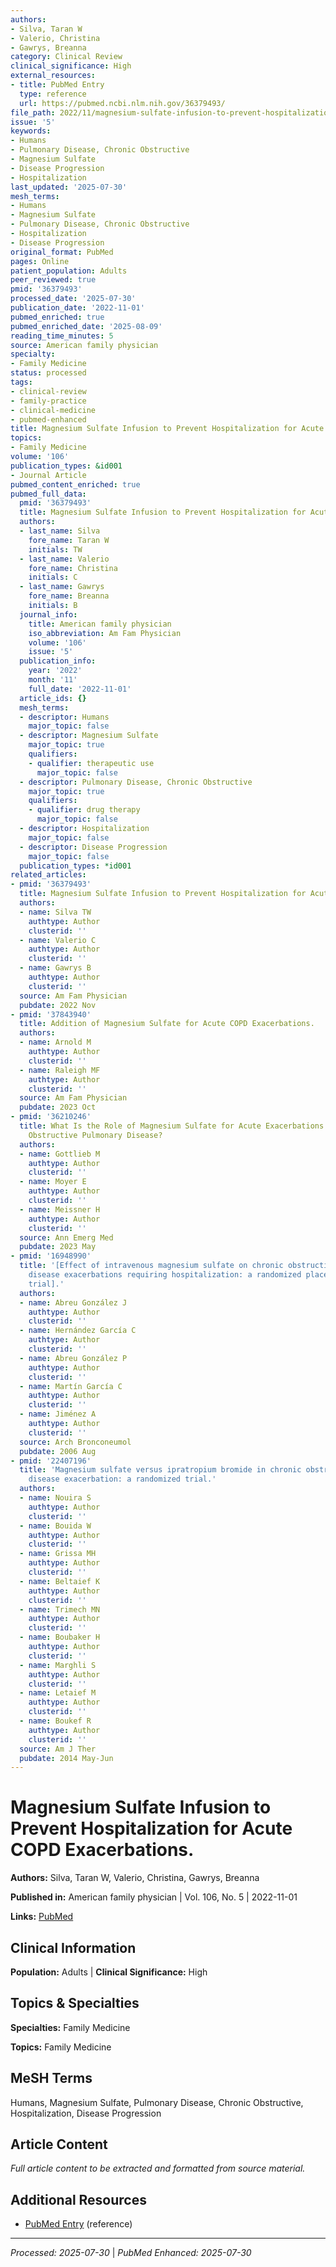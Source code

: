 ```yaml
---
authors:
- Silva, Taran W
- Valerio, Christina
- Gawrys, Breanna
category: Clinical Review
clinical_significance: High
external_resources:
- title: PubMed Entry
  type: reference
  url: https://pubmed.ncbi.nlm.nih.gov/36379493/
file_path: 2022/11/magnesium-sulfate-infusion-to-prevent-hospitalization-for-ac.md
issue: '5'
keywords:
- Humans
- Pulmonary Disease, Chronic Obstructive
- Magnesium Sulfate
- Disease Progression
- Hospitalization
last_updated: '2025-07-30'
mesh_terms:
- Humans
- Magnesium Sulfate
- Pulmonary Disease, Chronic Obstructive
- Hospitalization
- Disease Progression
original_format: PubMed
pages: Online
patient_population: Adults
peer_reviewed: true
pmid: '36379493'
processed_date: '2025-07-30'
publication_date: '2022-11-01'
pubmed_enriched: true
pubmed_enriched_date: '2025-08-09'
reading_time_minutes: 5
source: American family physician
specialty:
- Family Medicine
status: processed
tags:
- clinical-review
- family-practice
- clinical-medicine
- pubmed-enhanced
title: Magnesium Sulfate Infusion to Prevent Hospitalization for Acute COPD Exacerbations.
topics:
- Family Medicine
volume: '106'
publication_types: &id001
- Journal Article
pubmed_content_enriched: true
pubmed_full_data:
  pmid: '36379493'
  title: Magnesium Sulfate Infusion to Prevent Hospitalization for Acute COPD Exacerbations.
  authors:
  - last_name: Silva
    fore_name: Taran W
    initials: TW
  - last_name: Valerio
    fore_name: Christina
    initials: C
  - last_name: Gawrys
    fore_name: Breanna
    initials: B
  journal_info:
    title: American family physician
    iso_abbreviation: Am Fam Physician
    volume: '106'
    issue: '5'
  publication_info:
    year: '2022'
    month: '11'
    full_date: '2022-11-01'
  article_ids: {}
  mesh_terms:
  - descriptor: Humans
    major_topic: false
  - descriptor: Magnesium Sulfate
    major_topic: true
    qualifiers:
    - qualifier: therapeutic use
      major_topic: false
  - descriptor: Pulmonary Disease, Chronic Obstructive
    major_topic: true
    qualifiers:
    - qualifier: drug therapy
      major_topic: false
  - descriptor: Hospitalization
    major_topic: false
  - descriptor: Disease Progression
    major_topic: false
  publication_types: *id001
related_articles:
- pmid: '36379493'
  title: Magnesium Sulfate Infusion to Prevent Hospitalization for Acute COPD Exacerbations.
  authors:
  - name: Silva TW
    authtype: Author
    clusterid: ''
  - name: Valerio C
    authtype: Author
    clusterid: ''
  - name: Gawrys B
    authtype: Author
    clusterid: ''
  source: Am Fam Physician
  pubdate: 2022 Nov
- pmid: '37843940'
  title: Addition of Magnesium Sulfate for Acute COPD Exacerbations.
  authors:
  - name: Arnold M
    authtype: Author
    clusterid: ''
  - name: Raleigh MF
    authtype: Author
    clusterid: ''
  source: Am Fam Physician
  pubdate: 2023 Oct
- pmid: '36210246'
  title: What Is the Role of Magnesium Sulfate for Acute Exacerbations of Chronic
    Obstructive Pulmonary Disease?
  authors:
  - name: Gottlieb M
    authtype: Author
    clusterid: ''
  - name: Moyer E
    authtype: Author
    clusterid: ''
  - name: Meissner H
    authtype: Author
    clusterid: ''
  source: Ann Emerg Med
  pubdate: 2023 May
- pmid: '16948990'
  title: '[Effect of intravenous magnesium sulfate on chronic obstructive pulmonary
    disease exacerbations requiring hospitalization: a randomized placebo-controlled
    trial].'
  authors:
  - name: Abreu González J
    authtype: Author
    clusterid: ''
  - name: Hernández García C
    authtype: Author
    clusterid: ''
  - name: Abreu González P
    authtype: Author
    clusterid: ''
  - name: Martín García C
    authtype: Author
    clusterid: ''
  - name: Jiménez A
    authtype: Author
    clusterid: ''
  source: Arch Bronconeumol
  pubdate: 2006 Aug
- pmid: '22407196'
  title: 'Magnesium sulfate versus ipratropium bromide in chronic obstructive pulmonary
    disease exacerbation: a randomized trial.'
  authors:
  - name: Nouira S
    authtype: Author
    clusterid: ''
  - name: Bouida W
    authtype: Author
    clusterid: ''
  - name: Grissa MH
    authtype: Author
    clusterid: ''
  - name: Beltaief K
    authtype: Author
    clusterid: ''
  - name: Trimech MN
    authtype: Author
    clusterid: ''
  - name: Boubaker H
    authtype: Author
    clusterid: ''
  - name: Marghli S
    authtype: Author
    clusterid: ''
  - name: Letaief M
    authtype: Author
    clusterid: ''
  - name: Boukef R
    authtype: Author
    clusterid: ''
  source: Am J Ther
  pubdate: 2014 May-Jun
---
```


# Magnesium Sulfate Infusion to Prevent Hospitalization for Acute COPD Exacerbations.

**Authors:** Silva, Taran W, Valerio, Christina, Gawrys, Breanna

**Published in:** American family physician | Vol. 106, No. 5 | 2022-11-01

**Links:** [PubMed](https://pubmed.ncbi.nlm.nih.gov/36379493/)

## Clinical Information

**Population:** Adults | **Clinical Significance:** High

## Topics & Specialties

**Specialties:** Family Medicine

**Topics:** Family Medicine

## MeSH Terms

Humans, Magnesium Sulfate, Pulmonary Disease, Chronic Obstructive, Hospitalization, Disease Progression

## Article Content

*Full article content to be extracted and formatted from source material.*

## Additional Resources

- [PubMed Entry](https://pubmed.ncbi.nlm.nih.gov/36379493/) (reference)

---

*Processed: 2025-07-30* | *PubMed Enhanced: 2025-07-30*
